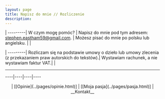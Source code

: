 ```yaml
---
layout: page
title: Napisz do mnie // Rozliczenie
description: 
---
```


|
---------|
W czym mogę pomóc? |
Napisz do mnie pod tym adresem: <stephen.eastham59@gmail.com>. |
Możesz pisać do mnie po polsku lub angielsku. |
| 

|
---------|
Rozliczam się na podstawie umowy o dzieło lub umowy zlecenia (z przekazaniem praw autorskich do tekstów).|
Wystawiam rachunek, a nie wystawiam faktur VAT.|
|

---

----|----|----|----
<center markdown = "1" [[Oferta](https://smoothenglish.com)]<code>          </code> | [[Opinie](../pages/opinie.html)] | [[Moja pasja](../pages/pasja.html)] | __Kontakt__  </center>